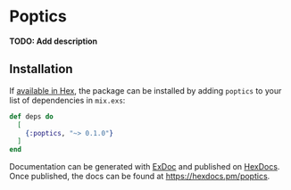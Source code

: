 # Poptics

**TODO: Add description**

## Installation

If [available in Hex](https://hex.pm/docs/publish), the package can be installed
by adding `poptics` to your list of dependencies in `mix.exs`:

```elixir
def deps do
  [
    {:poptics, "~> 0.1.0"}
  ]
end
```

Documentation can be generated with [ExDoc](https://github.com/elixir-lang/ex_doc)
and published on [HexDocs](https://hexdocs.pm). Once published, the docs can
be found at <https://hexdocs.pm/poptics>.

